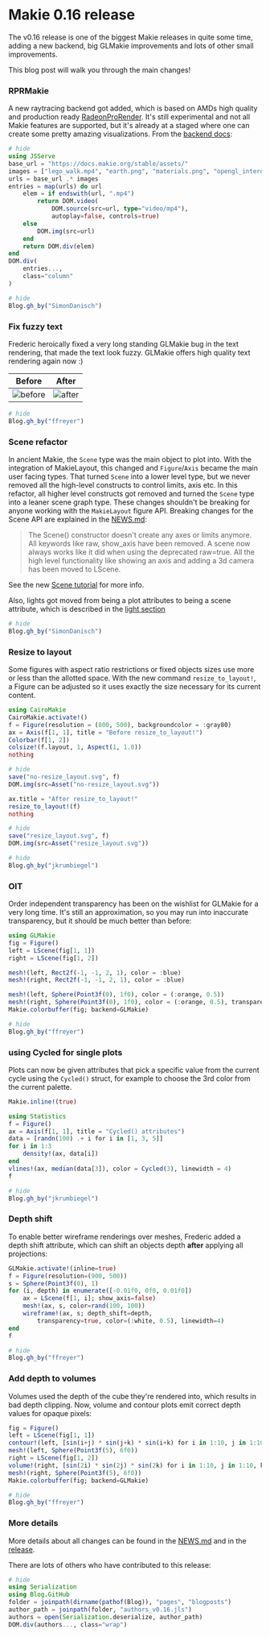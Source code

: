 # Makie 0.16 release

The v0.16 release is one of the biggest Makie releases in quite some time, adding a new backend, big GLMakie improvements and lots of other small improvements.

This blog post will walk you through the main changes!

### RPRMakie

A new raytracing backend got added, which is based on AMDs high quality and production ready [RadeonProRender](https://github.com/JuliaGraphics/RadeonProRender.jl).
It's still experimental and not all Makie features are supported, but it's already at a staged where one can create some pretty amazing visualizations.
From the [backend docs](https://makie.juliaplots.org/stable/documentation/backends/rprmakie/):

```julia
# hide
using JSServe
base_url = "https://docs.makie.org/stable/assets/"
images = ["lego_walk.mp4", "earth.png", "materials.png", "opengl_interop.mp4", "topographie.png"]
urls = base_url .* images
entries = map(urls) do url
    elem = if endswith(url, ".mp4")
        return DOM.video(
            DOM.source(src=url, type="video/mp4"),
            autoplay=false, controls=true)
    else
        DOM.img(src=url)
    end
    return DOM.div(elem)
end
DOM.div(
    entries...,
    class="column"
)
```

```julia
# hide
Blog.gh_by("SimonDanisch")
```

### Fix fuzzy text

Frederic heroically fixed a very long standing GLMakie bug in the text rendering, that made the text look fuzzy.
GLMakie offers high quality text rendering again now :)

| Before       | After     |
|--------------|-----------|
| ![before](https://user-images.githubusercontent.com/10947937/144500095-5b239ed0-346f-4783-998a-701c2c44a66c.png) | ![after](https://user-images.githubusercontent.com/10947937/144500158-a17863e5-8929-4f2b-a630-39d5bac9ae11.png) |

```julia
# hide
Blog.gh_by("ffreyer")
```


### Scene refactor

In ancient Makie, the `Scene` type was the main object to plot into.
With the integration of MakieLayout, this changed and `Figure`/`Axis` became the main user facing types.
That turned `Scene` into a lower level type, but we never removed all the high-level constructs to control limits, axis etc.
In this refactor, all higher level constructs got removed and turned the `Scene` type into a leaner scene graph type.
These changes shouldn't be breaking for anyone working with the `MakieLayout`  figure API.
Breaking changes for the Scene API are explained in the [NEWS.md](https://github.com/JuliaPlots/Makie.jl/blob/master/NEWS.md):

>The Scene() constructor doesn't create any axes or limits anymore. All keywords like raw, show_axis have been removed. A scene now always works like it did when using the deprecated raw=true. All the high level functionality like showing an axis and adding a 3d camera has been moved to LScene.

See the new [Scene tutorial](https://makie.juliaplots.org/dev/tutorials/scenes/) for more info.

Also, lights got moved from being a plot attributes to being a scene attribute, which is described in the [light section](https://makie.juliaplots.org/stable/documentation/lighting/#examples)

```julia
# hide
Blog.gh_by("SimonDanisch")
```

### Resize to layout

Some figures with aspect ratio restrictions or fixed objects sizes use more or less than the allotted space.
With the new command `resize_to_layout!`, a Figure can be adjusted so it uses exactly the size necessary for its current content.

```julia
using CairoMakie
CairoMakie.activate!()
f = Figure(resolution = (800, 500), backgroundcolor = :gray80)
ax = Axis(f[1, 1], title = "Before resize_to_layout!")
Colorbar(f[1, 2])
colsize!(f.layout, 1, Aspect(1, 1.0))
nothing
```

```julia
# hide
save("no-resize_layout.svg", f)
DOM.img(src=Asset("no-resize_layout.svg"))
```

```julia
ax.title = "After resize_to_layout!"
resize_to_layout!(f)
nothing
```

```julia
# hide
save("resize_layout.svg", f)
DOM.img(src=Asset("resize_layout.svg"))
```

```julia
# hide
Blog.gh_by("jkrumbiegel")
```

### OIT

Order independent transparency has been on the wishlist for GLMakie for a very long time.
It's still an approximation, so you may run into inaccurate transparency, but it should be much better than before:

```julia
using GLMakie
fig = Figure()
left = LScene(fig[1, 1])
right = LScene(fig[1, 2])

mesh!(left, Rect2f(-1, -1, 2, 1), color = :blue)
mesh!(right, Rect2f(-1, -1, 2, 1), color = :blue)

mesh!(left, Sphere(Point3f(0), 1f0), color = (:orange, 0.5))
mesh!(right, Sphere(Point3f(0), 1f0), color = (:orange, 0.5), transparency = true)
Makie.colorbuffer(fig; backend=GLMakie)
```

```julia
# hide
Blog.gh_by("ffreyer")
```

### using Cycled for single plots

Plots can now be given attributes that pick a specific value from the current cycle using the `Cycled()` struct, for example to choose the 3rd color from the current palette.

```julia
Makie.inline!(true)
```
```julia
using Statistics
f = Figure()
ax = Axis(f[1, 1], title = "Cycled() attributes")
data = [randn(100) .+ i for i in [1, 3, 5]]
for i in 1:3
    density!(ax, data[i])
end
vlines!(ax, median(data[3]), color = Cycled(3), linewidth = 4)
f
```

```julia
# hide
Blog.gh_by("jkrumbiegel")
```

### Depth shift

To enable better wireframe renderings over meshes, Frederic added a depth shift attribute, which can shift an objects depth **after** applying all projections:

```julia
GLMakie.activate!(inline=true)
f = Figure(resolution=(900, 500))
s = Sphere(Point3f(0), 1)
for (i, depth) in enumerate([-0.01f0, 0f0, 0.01f0])
    ax = LScene(f[1, i]; show_axis=false)
    mesh!(ax, s, color=rand(100, 100))
    wireframe!(ax, s; depth_shift=depth,
        transparency=true, color=(:white, 0.5), linewidth=4)
end
f
```

```julia
# hide
Blog.gh_by("ffreyer")
```

### Add depth to volumes

Volumes used the depth of the cube they're rendered into, which results in bad depth clipping.
Now, volume and contour plots emit correct depth values for opaque pixels:
```julia
fig = Figure()
left = LScene(fig[1, 1])
contour!(left, [sin(i+j) * sin(j+k) * sin(i+k) for i in 1:10, j in 1:10, k in 1:10], enable_depth = true)
mesh!(left, Sphere(Point3f(5), 6f0))
right = LScene(fig[1, 2])
volume!(right, [sin(2i) * sin(2j) * sin(2k) for i in 1:10, j in 1:10, k in 1:10], algorithm = :iso, enable_depth = true)
mesh!(right, Sphere(Point3f(5), 6f0))
Makie.colorbuffer(fig; backend=GLMakie)
```

```julia
# hide
Blog.gh_by("ffreyer")
```


### More details

More details about all changes can be found in the [NEWS.md](https://github.com/JuliaPlots/Makie.jl/blob/master/NEWS.md#v016) and in the [release](https://github.com/JuliaPlots/Makie.jl/releases/tag/v0.16.0).

There are lots of others who have contributed to this release:

```julia
# hide
using Serialization
using Blog.GitHub
folder = joinpath(dirname(pathof(Blog)), "pages", "blogposts")
author_path = joinpath(folder, "authors_v0.16.jls")
authors = open(Serialization.deserialize, author_path)
DOM.div(authors..., class="wrap")
```
